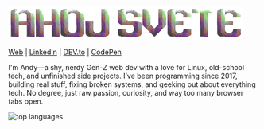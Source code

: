 ![banner](banner.png)

[Web](https://asqit.space/) | [LinkedIn](https://www.linkedin.com/in/ondřej-tuček-a4b80a340) | [DEV.to](https://dev.to/iasqiti) | [CodePen](https://codepen.io/Asqit)

I'm Andy—a shy, nerdy Gen-Z web dev with a love for Linux, old-school tech, and unfinished side projects. I’ve been programming since 2017, building real stuff, fixing broken systems, and geeking out about everything tech. No degree, just raw passion, curiosity, and way too many browser tabs open.


![top languages](https://github-language-widget.deno.dev/?username=Asqit&color=444444)
